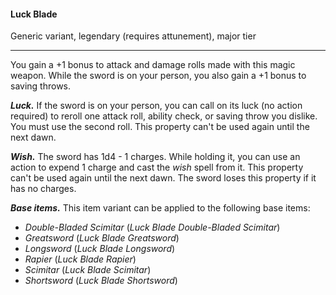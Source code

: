 #### Luck Blade

Generic variant, legendary (requires attunement), major tier

---

You gain a +1 bonus to attack and damage rolls made with this magic weapon. While the sword is on your person, you also gain a +1 bonus to saving throws.

***Luck.*** If the sword is on your person, you can call on its luck (no action required) to reroll one attack roll, ability check, or saving throw you dislike. You must use the second roll. This property can't be used again until the next dawn.

***Wish.*** The sword has 1d4 - 1 charges. While holding it, you can use an action to expend 1 charge and cast the *wish* spell from it. This property can't be used again until the next dawn. The sword loses this property if it has no charges.

***Base items.*** This item variant can be applied to the following base items:

- *Double-Bladed Scimitar* (*Luck Blade Double-Bladed Scimitar*)
- *Greatsword* (*Luck Blade Greatsword*)
- *Longsword* (*Luck Blade Longsword*)
- *Rapier* (*Luck Blade Rapier*)
- *Scimitar* (*Luck Blade Scimitar*)
- *Shortsword* (*Luck Blade Shortsword*)